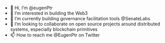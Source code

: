 - 👋 Hi, I’m @eugenPtr
- 👀 I’m interested in building the Web3
- 🌱 I’m currently building governance facilitation tools @SenateLabs
- 💞️ I’m looking to collaborate on open source projects around distributed systems, especially blockchain primitives
- 📫 How to reach me @EugenPtr on Twitter

<!---
eugenPtr/eugenPtr is a ✨ special ✨ repository because its `README.md` (this file) appears on your GitHub profile.
You can click the Preview link to take a look at your changes.
--->
